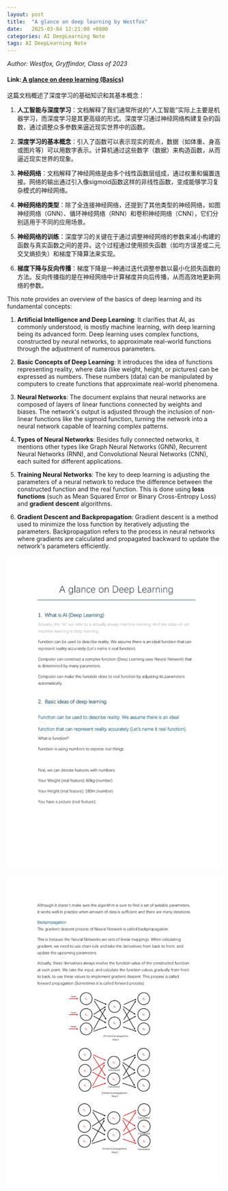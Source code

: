 ```yaml
---
layout: post
title:  "A glance on deep learning by Westfox"
date:   2025-03-04 12:21:00 +0800
categories: AI DeepLearning Note
tags: AI DeepLearning Note
---
```


*Author: Westfox, Gryffindor, Class of 2023*

#### Link:[ A glance on deep learning (Basics)](/raw_file/A%20glance%20on%20Deep%20Learning(Basics).pdf)

这篇文档概述了深度学习的基础知识和其基本概念：

1. **人工智能与深度学习**：文档解释了我们通常所说的“人工智能”实际上主要是机器学习，而深度学习是其更高级的形式。深度学习通过神经网络构建复杂的函数，通过调整众多参数来逼近现实世界中的函数。

2. **深度学习的基本概念**：引入了函数可以表示现实的观点，数据（如体重、身高或图片等）可以用数字表示。计算机通过这些数字（数据）来构造函数，从而逼近现实世界的现象。

3. **神经网络**：文档解释了神经网络是由多个线性函数层组成，通过权重和偏置连接。网络的输出通过引入像sigmoid函数这样的非线性函数，变成能够学习复杂模式的神经网络。

4. **神经网络的类型**：除了全连接神经网络，还提到了其他类型的神经网络，如图神经网络（GNN）、循环神经网络（RNN）和卷积神经网络（CNN），它们分别适用于不同的应用场景。

5. **神经网络的训练**：深度学习的关键在于通过调整神经网络的参数来减小构建的函数与真实函数之间的差异。这个过程通过使用损失函数（如均方误差或二元交叉熵损失）和梯度下降算法来实现。

6. **梯度下降与反向传播**：梯度下降是一种通过迭代调整参数以最小化损失函数的方法。反向传播指的是在神经网络中计算梯度并向后传播，从而高效地更新网络的参数。

This note provides an overview of the basics of deep learning and its fundamental concepts:

1. **Artificial Intelligence and Deep Learning**: It clarifies that AI, as commonly understood, is mostly machine learning, with deep learning being its advanced form. Deep learning uses complex functions, constructed by neural networks, to approximate real-world functions through the adjustment of numerous parameters.

2. **Basic Concepts of Deep Learning**: It introduces the idea of functions representing reality, where data (like weight, height, or pictures) can be expressed as numbers. These numbers (data) can be manipulated by computers to create functions that approximate real-world phenomena.

3. **Neural Networks**: The document explains that neural networks are composed of layers of linear functions connected by weights and biases. The network's output is adjusted through the inclusion of non-linear functions like the sigmoid function, turning the network into a neural network capable of learning complex patterns.

4. **Types of Neural Networks**: Besides fully connected networks, it mentions other types like Graph Neural Networks (GNN), Recurrent Neural Networks (RNN), and Convolutional Neural Networks (CNN), each suited for different applications.

5. **Training Neural Networks**: The key to deep learning is adjusting the parameters of a neural network to reduce the difference between the constructed function and the real function. This is done using **loss functions** (such as Mean Squared Error or Binary Cross-Entropy Loss) and **gradient descent** algorithms. 

6. **Gradient Descent and Backpropagation**: Gradient descent is a method used to minimize the loss function by iteratively adjusting the parameters. Backpropagation refers to the process in neural networks where gradients are calculated and propagated backward to update the network's parameters efficiently.

![1](/assets/images/article/deep-learning-wzb/1.jpg)

![2](/assets/images/article/deep-learning-wzb/2.jpg)
